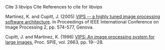   <refmeta>
    <refentrytitle>Cite</refentrytitle>
    <manvolnum>3</manvolnum>
    <refmiscinfo>libvips</refmiscinfo>
  </refmeta>

  <refnamediv>
    <refname>Cite</refname>
    <refpurpose>References to cite for libvips</refpurpose>
  </refnamediv>

Martinez, K. and Cupitt, J. (2005) [VIPS -- a highly tuned image processing
software architecture](http://eprints.ecs.soton.ac.uk/12371). In Proceedings
of IEEE International Conference on Image Processing 2, pp. 574-577, Genova.

Cupitt, J. and Martinez, K. (1996) [VIPS: An image processing system
for large images](http://eprints.soton.ac.uk/252227/1/vipsspie96a.pdf),
Proc. SPIE, vol.  2663, pp. 19--28.

